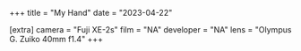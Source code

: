 +++
title =  "My Hand"
date =  "2023-04-22"

[extra]
camera =  "Fuji XE-2s"
film =  "NA"
developer =  "NA"
lens = "Olympus G. Zuiko 40mm f1.4"
+++

